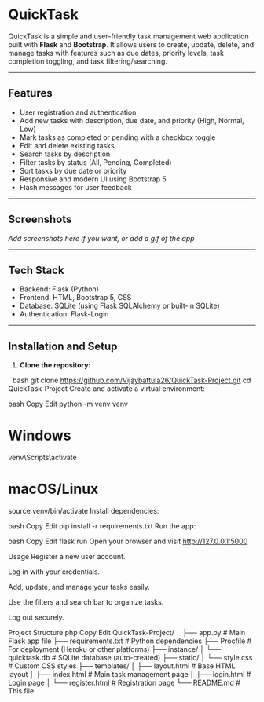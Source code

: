 # QuickTask

QuickTask is a simple and user-friendly task management web application built with **Flask** and **Bootstrap**. It allows users to create, update, delete, and manage tasks with features such as due dates, priority levels, task completion toggling, and task filtering/searching.

---

## Features

- User registration and authentication
- Add new tasks with description, due date, and priority (High, Normal, Low)
- Mark tasks as completed or pending with a checkbox toggle
- Edit and delete existing tasks
- Search tasks by description
- Filter tasks by status (All, Pending, Completed)
- Sort tasks by due date or priority
- Responsive and modern UI using Bootstrap 5
- Flash messages for user feedback

---

## Screenshots

_Add screenshots here if you want, or add a gif of the app_

---

## Tech Stack

- Backend: Flask (Python)
- Frontend: HTML, Bootstrap 5, CSS
- Database: SQLite (using Flask SQLAlchemy or built-in SQLite)
- Authentication: Flask-Login

---

## Installation and Setup

1. **Clone the repository:**

``bash
git clone https://github.com/Vijaybattula26/QuickTask-Project.git
cd QuickTask-Project
Create and activate a virtual environment:

bash
Copy
Edit
python -m venv venv
# Windows
venv\Scripts\activate
# macOS/Linux
source venv/bin/activate
Install dependencies:

bash
Copy
Edit
pip install -r requirements.txt
Run the app:

bash
Copy
Edit
flask run
Open your browser and visit http://127.0.0.1:5000

Usage
Register a new user account.

Log in with your credentials.

Add, update, and manage your tasks easily.

Use the filters and search bar to organize tasks.

Log out securely.

Project Structure
php
Copy
Edit
QuickTask-Project/
│
├── app.py              # Main Flask app file
├── requirements.txt    # Python dependencies
├── Procfile            # For deployment (Heroku or other platforms)
├── instance/
│   └── quicktask.db    # SQLite database (auto-created)
├── static/
│   └── style.css       # Custom CSS styles
├── templates/
│   ├── layout.html     # Base HTML layout
│   ├── index.html      # Main task management page
│   ├── login.html      # Login page
│   └── register.html   # Registration page
└── README.md           # This file
